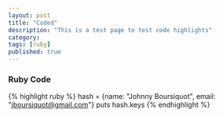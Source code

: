 ```yaml
---
layout: post
title: "Coded"
description: "This is a test page to test code highlights"
category: 
tags: [ruby]
published: true
---
```


### Ruby Code

{% highlight ruby %}
hash = {name: "Johnny Boursiquot", email: "jboursiquot@gmail.com"}
puts hash.keys
{% endhighlight %}
